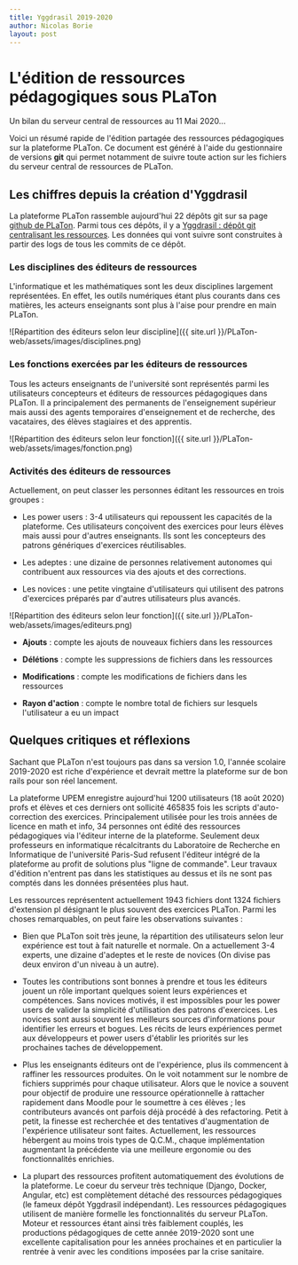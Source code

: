 ```yaml
---
title: Yggdrasil 2019-2020
author: Nicolas Borie
layout: post
---
```


# L'édition de ressources pédagogiques sous PLaTon

Un bilan du serveur central de ressources au 11 Mai 2020...


Voici un résumé rapide de l'édition partagée des ressources pédagogiques
sur la plateforme PLaTon. Ce document est généré à l'aide du
gestionnaire de versions **git** qui permet notamment de suivre toute
action sur les fichiers du serveur central de ressources de PLaTon.


## Les chiffres depuis la création d'Yggdrasil


La plateforme PLaTon rassemble aujourd'hui 22 dépôts git sur sa page
[github de PLaTon](https://github.com/PremierLangage). Parmi tous ces
dépôts, il y a [Yggdrasil : dépôt git centralisant les
ressources](https://github.com/PremierLangage/Yggdrasil). Les données
qui vont suivre sont construites à partir des logs de tous les commits
de ce dépôt.


### Les disciplines des éditeurs de ressources


L'informatique et les mathématiques sont les deux disciplines
largement représentées. En effet, les outils numériques étant plus
courants dans ces matières, les acteurs enseignants sont plus à l'aise
pour prendre en main PLaTon. 


![Répartition des éditeurs selon leur discipline]({{ site.url }}/PLaTon-web/assets/images/disciplines.png)


### Les fonctions exercées par les éditeurs de ressources


Tous les acteurs enseignants de l'université sont représentés parmi les
utilisateurs concepteurs et éditeurs de ressources pédagogiques dans
PLaTon. Il a principalement des permanents de l'enseignement supérieur
mais aussi des agents temporaires d'enseignement et de recherche, des
vacataires, des élèves stagiaires et des apprentis.


![Répartition des éditeurs selon leur fonction]({{ site.url }}/PLaTon-web/assets/images/fonction.png)


### Activités des éditeurs de ressources


Actuellement, on peut classer les personnes éditant les ressources en trois groupes :

* Les power users : 3-4 utilisateurs qui repoussent les capacités de
  la plateforme. Ces utilisateurs conçoivent des exercices pour leurs
  élèves mais aussi pour d'autres enseignants. Ils sont les
  concepteurs des patrons génériques d'exercices réutilisables.

* Les adeptes : une dizaine de personnes relativement autonomes qui
  contribuent aux ressources via des ajouts et des corrections. 

* Les novices : une petite vingtaine d'utilisateurs qui utilisent des
  patrons d'exercices préparés par d'autres utilisateurs plus avancés. 

![Répartition des éditeurs selon leur fonction]({{ site.url }}/PLaTon-web/assets/images/editeurs.png)

* **Ajouts** : compte les ajouts de nouveaux fichiers dans les ressources

* **Délétions** : compte les suppressions de fichiers dans les ressources

* **Modifications** : compte les modifications de fichiers dans les ressources

* **Rayon d'action** : compte le nombre total de fichiers sur lesquels l'utilisateur a eu un impact


## Quelques critiques et réflexions


Sachant que PLaTon n'est toujours pas dans sa version 1.0, l'année
scolaire 2019-2020 est riche d'expérience et devrait mettre la
plateforme sur de bon rails pour son réel lancement.


La plateforme UPEM enregistre aujourd'hui 1200 utilisateurs (18 août
2020) profs et élèves et ces derniers ont sollicité 465835 fois les
scripts d'auto-correction des exercices. Principalement utilisée pour
les trois années de licence en math et info, 34 personnes ont édité des
ressources pédagogiques via l'éditeur interne de la
plateforme. Seulement deux professeurs en informatique récalcitrants
du Laboratoire de Recherche en Informatique de l'université Paris-Sud
refusent l'éditeur intégré de la plateforme au profit de solutions
plus "ligne de commande". Leur travaux d'édition n'entrent pas dans les
statistiques au dessus et ils ne sont pas comptés dans les données
présentées plus haut.


Les ressources représentent actuellement 1943 fichiers dont 1324
fichiers d'extension pl désignant le plus souvent des exercices
PLaTon. Parmi les choses remarquables, on peut faire les observations
suivantes :

* Bien que PLaTon soit très jeune, la répartition des utilisateurs
  selon leur expérience est tout à fait naturelle et normale. On a
  actuellement 3-4 experts, une dizaine d'adeptes et le reste de
  novices (On divise pas deux environ d'un niveau à un autre).
  
* Toutes les contributions sont bonnes à prendre et tous les éditeurs
  jouent un rôle important quelques soient leurs expériences et
  compétences. Sans novices motivés, il est impossibles pour les power
  users de valider la simplicité d'utilisation des patrons
  d'exercices. Les novices sont aussi souvent les meilleurs sources
  d'informations pour identifier les erreurs et bogues. Les récits de
  leurs expériences permet aux développeurs et power users d'établir
  les priorités sur les prochaines taches de développement.
  
* Plus les enseignants éditeurs ont de l'expérience, plus ils
  commencent à raffiner les ressources produites. On le voit notamment
  sur le nombre de fichiers supprimés pour chaque utilisateur. Alors
  que le novice a souvent pour objectif de produire une ressource
  opérationnelle à rattacher rapidement dans Moodle pour le soumettre
  à ces élèves ; les contributeurs avancés ont parfois déjà procédé à
  des refactoring. Petit à petit, la finesse est recherchée et des
  tentatives d'augmentation de l'expérience utilisateur sont
  faites. Actuellement, les ressources hébergent au moins trois types de
  Q.C.M., chaque implémentation augmentant la précédente via une
  meilleure ergonomie ou des fonctionnalités enrichies.

* La plupart des ressources profitent automatiquement des évolutions
  de la plateforme. Le coeur du serveur très technique (Django,
  Docker, Angular, etc) est complètement détaché des ressources
  pédagogiques (le fameux dépôt Yggdrasil indépendant). Les ressources
  pédagogiques utilisent de manière formelle les fonctionnalités du
  serveur PLaTon. Moteur et ressources étant ainsi très faiblement
  couplés, les productions pédagogiques de cette année 2019-2020 sont
  une excellente capitalisation pour les années prochaines et en
  particulier la rentrée à venir avec les conditions imposées par la
  crise sanitaire.
